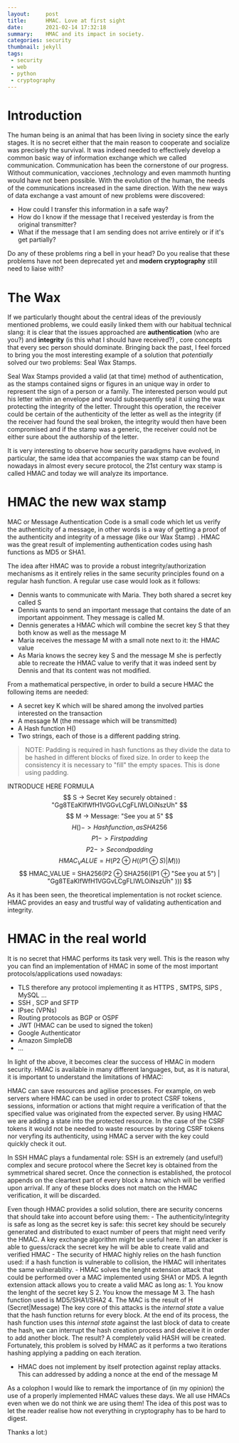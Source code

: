 ```yaml
---
layout:     post
title:      HMAC. Love at first sight
date:       2021-02-14 17:32:18
summary:    HMAC and its impact in society.
categories: security
thumbnail: jekyll
tags:
 - security
 - web
 - python
 - cryptography
---
```


# Introduction
The human being is an animal that has been living in society since the early stages. It is no secret either that the main reason to cooperate and socialize was precisely the survival. It was indeed needed to effectively develop a common basic way of information exchange which we called communication. Communication has been the cornerstone of our progress. Without communication, vacciones ,technology and even mammoth hunting would have not been possible. With the evolution of the human, the needs of the communications increased in the same direction. With the new ways of data exchange a vast amount of new problems were discovered: 
- How could I transfer this information in a safe way?
- How do I know if the message that I received yesterday is from the original transmitter?
- What if the message that I am sending does not arrive entirely or if it's get partially?

Do any of these problems ring a bell in your head? Do you realise that these problems have not been deprecated yet and **modern cryptography** still need to liaise with?


# The Wax
If we particularly thought about the central ideas of the previously mentioned problems, we could easily linked them with our habitual technical slang: it is clear that the issues approached are **authentication** (who are you?) and **integrity** (is this what I should have received?) , core concepts that every sec person should dominate. 
Bringing back the past, I feel forced to bring you the most interesting example of a solution that *potentially* solved our two problems: Seal Wax Stamps.
![]()

Seal Wax Stamps provided a  valid (at that time) method of authentication, as the stamps contained signs or figures in an unique way in order to represent the sign of a person or a family. The interested person would put his letter within an envelope and would subsequently seal it using the wax protecting the integrity of the letter. Throught this operation, the receiver could be certain of the authenticity of the letter as well as the integrity (if the receiver had found the seal broken, the integrity would then have been compromised and if the stamp was a generic, the receiver could not be either sure about the authorship of the letter.

It is very interesting to observe how security paradigms have evolved, in particular, the same idea that accompanies the wax stamp can be found nowadays in almost every secure protocol, the 21st century wax stamp is called HMAC and today we will analyze its importance. 

# HMAC the new wax stamp

MAC or Message Authentication Code is a small code which let us verify the authenticity of a message, in other words is a way of getting a proof of the authenticity and integrity of a message (like our Wax Stamp) . HMAC was the great result of implementing authentication codes using hash functions as MD5 or SHA1.





The idea after HMAC was to provide a robust integrity/authorization mechanisms as it entirely relies in the same security principles found on a regular hash function. A regular use case would look as it follows:
- Dennis wants to communicate with Maria. They both shared a secret key called S
- Dennis wants to send an important message that contains the date of an important appoinment. They message is called M.
- Dennis generates a HMAC which will combine the secret key  S that they both know as well as the message M 
- Maria receives the message M with a small note next to it: the HMAC value
- As Maria knows the secrey key S and the message M she is perfectly able to recreate the HMAC value to verify that it was indeed sent by Dennis and that its content was not modified.



From a mathematical perspective, in order to build a secure HMAC the following items are needed:
- A secret key K which will be shared among the involved parties interested on the transaction
- A message M  (the message which will be transmitted)
- A Hash function H()
- Two strings, each of those is a different padding string. 

> NOTE: Padding is required in hash functions as they divide the data to be hashed in different blocks of fixed size. In order to keep the consistency it is necessary to "fill" the empty spaces. This is done using padding.

INTRODUCE HERE FORMULA
$$ S -> Secret Key securely obtained : "Gg8TEaKIfWfH1VGGvLCgFLIWLOiNszUh" $$
$$ M -> Message: "See you at 5" $$
$$ H() -> Hash function , as SHA256 $$
$$ P1 -> First padding $$
$$ P2 -> Second padding $$
$$ HMAC_VALUE = H(P2 ⊕ H((P1 ⊕ S) | M))) $$
$$ HMAC_VALUE = SHA256(P2 ⊕ SHA256((P1 ⊕ "See you at 5") | "Gg8TEaKIfWfH1VGGvLCgFLIWLOiNszUh" ))) $$

As it has been seen, the theoretical implementation is not rocket science. HMAC provides an easy and trustful way of validating authentication and integrity.

# HMAC in the real world

It is no secret that HMAC performs its task very well. This is the reason why you can find an implementation of HMAC in some of the most important protocols/applications used nowadays:
- TLS therefore any protocol implementing it as HTTPS , SMTPS, SIPS , MySQL ...
- SSH , SCP and SFTP
- IPsec (VPNs)
- Routing protocols as BGP or OSPF
- JWT (HMAC can be used to signed the token)
- Google Authenticator
- Amazon SimpleDB
- ...

In light of the above, it becomes clear the success of HMAC in modern security. HMAC is available in many different languages, but, as it is natural, it is important to understand the limitations of HMAC:

HMAC can save resources and agilise processes. For example, on web servers where HMAC can be used in order to protect CSRF tokens , sessions,  information or actions that might require a verification of that the specified value was originated from the expected server. By using HMAC we are adding a state into the protected resource. In the case of the CSRF tokens it would not be needed to waste resources by storing CSRF tokens nor veryfing its authenticity, using HMAC a server with the key could quickly check it out. 

In SSH HMAC plays a fundamental role: SSH is an extremely (and useful!) complex and secure protocol where the Secret key is obtained from the symmetrical shared secret. Once the connection is established, the protocol appends on the cleartext part of every block a hmac which will be verified upon arrival. If any of these blocks does not match on the HMAC verification, it will be discarded.

Even though HMAC provides a solid solution, there are security concerns that should take into account before using them:
    - The authenticity/integrity is safe as long as the secret key is safe: this secret key should be securely generated and distributed to exact number of peers that might need verify the HMAC. A key exchange algorithm might be useful here. If an attacker is able to guess/crack the secret key he will be able to create valid and verified HMAC
    - The security of HMAC highly relies on the hash function used: if a hash function is vulnerable to collision, the HMAC will inheritates the same vulnerability.
    - HMAC solves the lenght extension attack that could be performed over a MAC implemented using SHA1 or MD5. A legnth extension attack allows you to create a valid MAC as long as:
       1. You know the lenght of the secret key S
       2. You know the message M
       3. The hash function used is MD5/SHA1/SHA2
       4. The MAC is the result of   H (Secret|Message)
   The key core of this attacks is the *internal state* a value that the hash function returns for every block. At the end of its process, the hash function uses this *internal state* against the last  block of data to create the hash, we can interrupt the hash creation process and deceive it in order to add another block. The result? A completely valid HASH will be created. Fortunately, this problem is solved by HMAC as it performs a two iterations hashing applying a padding on each iteration.
   - HMAC does not implement by itself protection against replay attacks. This can addressed by adding a nonce at the end of the message M


As a colophon I would like to remark the importance of (in my opinion) the use of a properly implemented HMAC values these days. We all use HMACs even when we do not think we are using them! The idea of this post was to let the reader realise how not everything in cryptography has to be hard to digest.

Thanks a lot:)


